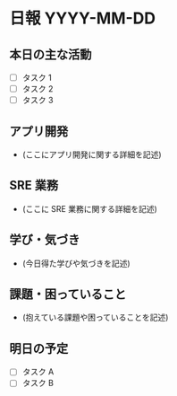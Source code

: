 # 日報 YYYY-MM-DD

## 本日の主な活動

- [ ] タスク 1
- [ ] タスク 2
- [ ] タスク 3

## アプリ開発

- (ここにアプリ開発に関する詳細を記述)

## SRE 業務

- (ここに SRE 業務に関する詳細を記述)

## 学び・気づき

- (今日得た学びや気づきを記述)

## 課題・困っていること

- (抱えている課題や困っていることを記述)

## 明日の予定

- [ ] タスク A
- [ ] タスク B
